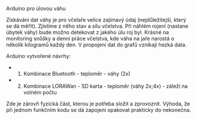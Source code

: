 Arduino pro úlovou váhu

Získávání dat váhy je pro včelaře velice zajímavý údaj (nejdůležitejší, který se dá měřit). Zjístíme z něho stav a sílu včelstva. Při náhlém rojení (nastane úbytek váhy) bude možno detekovat z jakého úlu roj byl.
Krásné na monitoring snůšky a denní práce včelstva, kde váha na jaře narostá o několik kilogramů každý den. V propojení dat do grafů vzníkají hezká data.

Arduino vytvořené návrhy:

- 1. Kombinace Bluetooth - teploměr - váhy (2x)
- 2. Kombinace LORAWan - SD karta - teploměr (váhy 2x;4x) - záleží na volném počtu

Zde je zárovň fyzická část, kterou je potřeba složit a zprovoznit. Výhoda, že při jednom funkčním kodu se dá zapojení opakovat prakticky do nekonečna.
